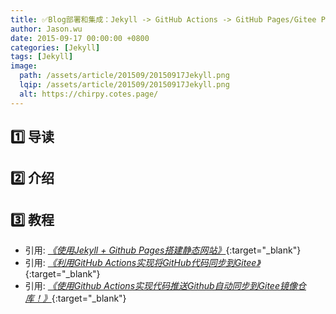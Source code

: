 ```yaml
---
title: ✅Blog部署和集成：Jekyll -> GitHub Actions -> GitHub Pages/Gitee Pages
author: Jason.wu
date: 2015-09-17 00:00:00 +0800
categories: [Jekyll]
tags: [Jekyll]
image:
  path: /assets/article/201509/20150917Jekyll.png
  lqip: /assets/article/201509/20150917Jekyll.png
  alt: https://chirpy.cotes.page/
---
```


[使用Jekyll + Github Pages搭建静态网站]: https://www.cnblogs.com/duanguyuan/p/16126654.html/
[利用GitHub Actions实现将GitHub代码同步到Gitee]: https://www.cnblogs.com/huanfei/p/16993388.html
[使用Github Actions实现代码推送Github自动同步到Gitee镜像仓库！]: https://zhuanlan.zhihu.com/p/353862378

## 1️⃣ 导读

## 2️⃣ 介绍

## 3️⃣ 教程

- 引用: [_《使用Jekyll + Github Pages搭建静态网站》_][使用Jekyll + Github Pages搭建静态网站]{:target="_blank"}
- 引用: [_《利用GitHub Actions实现将GitHub代码同步到Gitee》_][利用GitHub Actions实现将GitHub代码同步到Gitee]{:target="_blank"}
- 引用: [_《使用Github Actions实现代码推送Github自动同步到Gitee镜像仓库！》_][使用Github Actions实现代码推送Github自动同步到Gitee镜像仓库！]{:target="_blank"}
